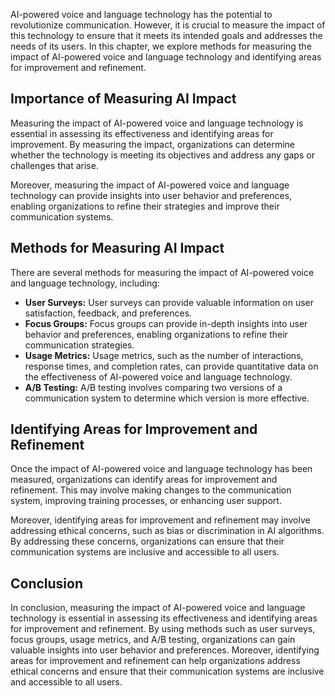 
AI-powered voice and language technology has the potential to revolutionize communication. However, it is crucial to measure the impact of this technology to ensure that it meets its intended goals and addresses the needs of its users. In this chapter, we explore methods for measuring the impact of AI-powered voice and language technology and identifying areas for improvement and refinement.

Importance of Measuring AI Impact
---------------------------------

Measuring the impact of AI-powered voice and language technology is essential in assessing its effectiveness and identifying areas for improvement. By measuring the impact, organizations can determine whether the technology is meeting its objectives and address any gaps or challenges that arise.

Moreover, measuring the impact of AI-powered voice and language technology can provide insights into user behavior and preferences, enabling organizations to refine their strategies and improve their communication systems.

Methods for Measuring AI Impact
-------------------------------

There are several methods for measuring the impact of AI-powered voice and language technology, including:

* **User Surveys:** User surveys can provide valuable information on user satisfaction, feedback, and preferences.
* **Focus Groups:** Focus groups can provide in-depth insights into user behavior and preferences, enabling organizations to refine their communication strategies.
* **Usage Metrics:** Usage metrics, such as the number of interactions, response times, and completion rates, can provide quantitative data on the effectiveness of AI-powered voice and language technology.
* **A/B Testing:** A/B testing involves comparing two versions of a communication system to determine which version is more effective.

Identifying Areas for Improvement and Refinement
------------------------------------------------

Once the impact of AI-powered voice and language technology has been measured, organizations can identify areas for improvement and refinement. This may involve making changes to the communication system, improving training processes, or enhancing user support.

Moreover, identifying areas for improvement and refinement may involve addressing ethical concerns, such as bias or discrimination in AI algorithms. By addressing these concerns, organizations can ensure that their communication systems are inclusive and accessible to all users.

Conclusion
----------

In conclusion, measuring the impact of AI-powered voice and language technology is essential in assessing its effectiveness and identifying areas for improvement and refinement. By using methods such as user surveys, focus groups, usage metrics, and A/B testing, organizations can gain valuable insights into user behavior and preferences. Moreover, identifying areas for improvement and refinement can help organizations address ethical concerns and ensure that their communication systems are inclusive and accessible to all users.
